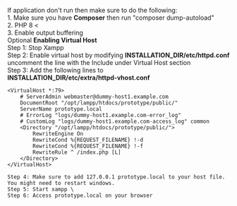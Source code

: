 If application don't run then make sure to do the following:\
    1. Make sure you have **Composer** then run "composer dump-autoload"\
    2. PHP 8 <   
    3. Enable output buffering \
    Optional **Enabling Virtual Host** \
    Step 1: Stop Xampp \
    Step 2: Enable virtual host by modifying **INSTALLATION_DIR/etc/httpd.conf** uncomment the line with the Include under Virtual Host section \
    Step 3: Add the following lines to \
    **INSTALLATION_DIR/etc/extra/httpd-vhost.conf**
```
<VirtualHost *:79>
    # ServerAdmin webmaster@dummy-host1.example.com
    DocumentRoot "/opt/lampp/htdocs/prototype/public/"
    ServerName prototype.local
    # ErrorLog "logs/dummy-host1.example.com-error_log"
    # CustomLog "logs/dummy-host1.example.com-access_log" common
    <Directory "/opt/lampp/htdocs/prototype/public/">
        RewriteEngine On
        RewriteCond %{REQUEST_FILENAME} !-d
        RewriteCond %{REQUEST_FILENAME} !-f
        RewriteRule ^ /index.php [L]
    </Directory>
</VirtualHost>
```
    Step 4: Make sure to add 127.0.0.1 prototype.local to your host file. You might need to restart windows.
    Step 5: Start xampp \
    Step 6: Access prototype.local on your browser

    


    

